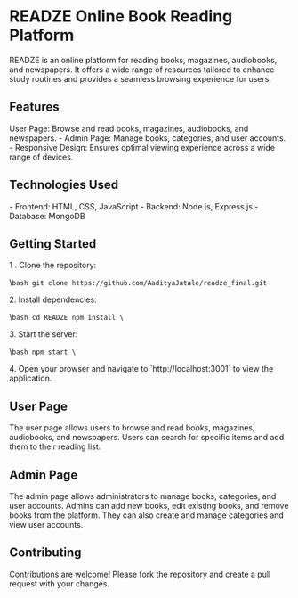 # READZE Online Book Reading Platform

READZE is an online platform for reading books, magazines, audiobooks,
and newspapers. It offers a wide range of resources tailored to enhance
study routines and provides a seamless browsing experience for users.

## Features

User Page: Browse and read books, magazines, audiobooks, and
newspapers. - Admin Page: Manage books, categories, and user
accounts. - Responsive Design: Ensures optimal viewing
experience across a wide range of devices.

## Technologies Used

\- Frontend: HTML, CSS, JavaScript - Backend: Node.js,
Express.js - Database: MongoDB

## Getting Started

1 \. Clone the repository:

\\`bash git clone https://github.com/AadityaJatale/readze_final.git`

2\. Install dependencies:

\\`bash cd READZE npm install \`

3\. Start the server:

\\`bash npm start \`

4\. Open your browser and navigate to \`http://localhost:3001\` to view
the application.

## User Page

The user page allows users to browse and read books, magazines,
audiobooks, and newspapers. Users can search for specific items and add
them to their reading list.

## Admin Page

The admin page allows administrators to manage books, categories, and
user accounts. Admins can add new books, edit existing books, and remove
books from the platform. They can also create and manage categories and
view user accounts.

## Contributing

Contributions are welcome! Please fork the repository and create a pull
request with your changes.

